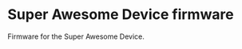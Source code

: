 Super Awesome Device firmware
=============================

Firmware for the Super Awesome Device.
